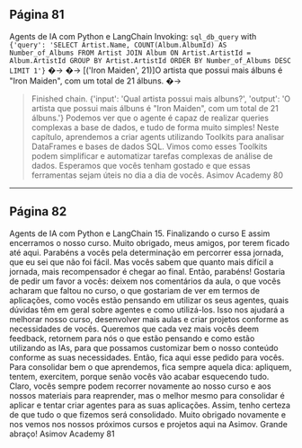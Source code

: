## Página 81

Agents de IA com Python e LangChain
Invoking: `sql_db_query` with `{'query': 'SELECT Artist.Name, COUNT(Album.AlbumId) AS
Number_of_Albums FROM Artist JOIN Album ON Artist.ArtistId = Album.ArtistId GROUP BY
Artist.ArtistId ORDER BY Number_of_Albums DESC LIMIT 1'}`
�→
�→
[('Iron Maiden', 21)]O artista que possui mais álbuns é "Iron Maiden", com um total de 21
álbuns.
�→
> Finished chain.
{'input': 'Qual artista possui mais albuns?',
'output': 'O artista que possui mais álbuns é "Iron Maiden", com um total de 21 álbuns.'}
Podemos ver que o agente é capaz de realizar queries complexas a base de dados, e tudo de forma
muito simples!
Neste capítulo, aprendemos a criar agents utilizando Toolkits para analisar DataFrames e bases de
dados SQL. Vimos como esses Toolkits podem simplificar e automatizar tarefas complexas de análise
de dados. Esperamos que vocês tenham gostado e que essas ferramentas sejam úteis no dia a dia de
vocês.
Asimov Academy
80


---
## Página 82

Agents de IA com Python e LangChain
15. Finalizando o curso
E assim encerramos o nosso curso. Muito obrigado, meus amigos, por terem ficado até aqui. Parabéns
a vocês pela determinação em percorrer essa jornada, que eu sei que não foi fácil. Mas vocês sabem
que quanto mais difícil a jornada, mais recompensador é chegar ao final. Então, parabéns!
Gostaria de pedir um favor a vocês: deixem nos comentários da aula, o que vocês acharam que faltou
no curso, o que gostariam de ver em termos de aplicações, como vocês estão pensando em utilizar os
seus agentes, quais dúvidas têm em geral sobre agentes e como utilizá-los. Isso nos ajudará a melhorar
nosso curso, desenvolver mais aulas e criar projetos conforme as necessidades de vocês.
Queremos que cada vez mais vocês deem feedback, retornem para nós o que estão pensando e como
estão utilizando as IAs, para que possamos customizar bem o nosso conteúdo conforme as suas
necessidades. Então, fica aqui esse pedido para vocês.
Para consolidar bem o que aprendemos, fica sempre aquela dica: apliquem, tentem, exercitem, porque
senão vocês vão acabar esquecendo tudo. Claro, vocês sempre podem recorrer novamente ao nosso
curso e aos nossos materiais para reaprender, mas o melhor mesmo para consolidar é aplicar e
tentar criar agentes para as suas aplicações. Assim, tenho certeza de que tudo o que fizemos será
consolidado.
Muito obrigado novamente e nos vemos nos nossos próximos cursos e projetos aqui na Asimov. Grande
abraço!
Asimov Academy
81